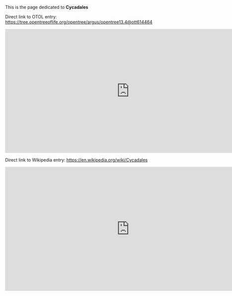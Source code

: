 This is the page dedicated to **Cycadales**


Direct link to OTOL entry: https://tree.opentreeoflife.org/opentree/argus/opentree13.4@ott614464



<html>
    <body>
    <iframe src="https://tree.opentreeoflife.org/opentree/argus/opentree13.4@ott614464"
    width="800" height="400" frameborder="0" allowfullscreen> </iframe>
    </body>
</html>
    


Direct link to Wikipedia entry: https://en.wikipedia.org/wiki/Cycadales



<html>
    <body>
    <iframe src="https://en.wikipedia.org/wiki/Cycadales"
    width="800" height="400" frameborder="0" allowfullscreen> </iframe>
    </body>
</html>
    
